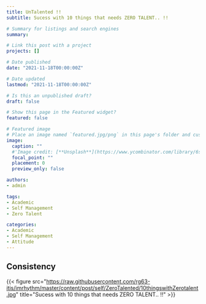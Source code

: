 ```yaml
---
title: UnTalented !!
subtitle: Sucess with 10 things that needs ZERO TALENT.. !!

# Summary for listings and search engines
summary: 

# Link this post with a project
projects: []

# Date published
date: "2021-11-18T00:00:00Z"

# Date updated
lastmod: "2021-11-18T00:00:00Z"

# Is this an unpublished draft?
draft: false

# Show this page in the Featured widget?
featured: false

# Featured image
# Place an image named `featured.jpg/png` in this page's folder and customize its options here.
image:
  caption: ""  
  #'Image credit: [**Unsplash**](https://www.ycombinator.com/library/6s-how-to-lead)'
  focal_point: ""
  placement: 0
  preview_only: false

authors:
- admin

tags:
- Academic
- Self Management
- Zero Talent

categories:
- Academic
- Self Management
- Attitude
---
```

## Consistency
{{< figure src="https://raw.githubusercontent.com/rg63-itis/imrhythm/master/content/post/self/ZeroTalented/10thingswithZerotalent.jpg" title="Sucess with 10 things that needs ZERO TALENT.. !!" >}}
